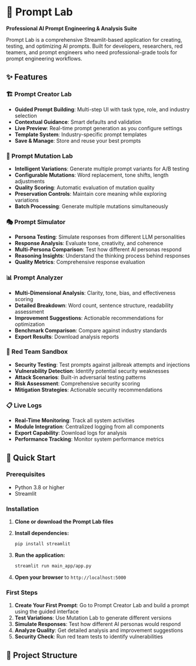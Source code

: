 # 🧪 Prompt Lab

**Professional AI Prompt Engineering & Analysis Suite**

Prompt Lab is a comprehensive Streamlit-based application for creating, testing, and optimizing AI prompts. Built for developers, researchers, red teamers, and prompt engineers who need professional-grade tools for prompt engineering workflows.

## ✨ Features

### 🏗️ Prompt Creator Lab
- **Guided Prompt Building**: Multi-step UI with task type, role, and industry selection
- **Contextual Guidance**: Smart defaults and validation
- **Live Preview**: Real-time prompt generation as you configure settings
- **Template System**: Industry-specific prompt templates
- **Save & Manage**: Store and reuse your best prompts

### 🔄 Prompt Mutation Lab
- **Intelligent Variations**: Generate multiple prompt variants for A/B testing
- **Configurable Mutations**: Word replacement, tone shifts, length adjustments
- **Quality Scoring**: Automatic evaluation of mutation quality
- **Preservation Controls**: Maintain core meaning while exploring variations
- **Batch Processing**: Generate multiple mutations simultaneously

### 🎭 Prompt Simulator
- **Persona Testing**: Simulate responses from different LLM personalities
- **Response Analysis**: Evaluate tone, creativity, and coherence
- **Multi-Persona Comparison**: Test how different AI personas respond
- **Reasoning Insights**: Understand the thinking process behind responses
- **Quality Metrics**: Comprehensive response evaluation

### 📊 Prompt Analyzer
- **Multi-Dimensional Analysis**: Clarity, tone, bias, and effectiveness scoring
- **Detailed Breakdown**: Word count, sentence structure, readability assessment
- **Improvement Suggestions**: Actionable recommendations for optimization
- **Benchmark Comparison**: Compare against industry standards
- **Export Results**: Download analysis reports

### 🔴 Red Team Sandbox
- **Security Testing**: Test prompts against jailbreak attempts and injections
- **Vulnerability Detection**: Identify potential security weaknesses
- **Attack Scenarios**: Built-in adversarial testing patterns
- **Risk Assessment**: Comprehensive security scoring
- **Mitigation Strategies**: Actionable security recommendations

### 📋 Live Logs
- **Real-Time Monitoring**: Track all system activities
- **Module Integration**: Centralized logging from all components
- **Export Capability**: Download logs for analysis
- **Performance Tracking**: Monitor system performance metrics

## 🚀 Quick Start

### Prerequisites
- Python 3.8 or higher
- Streamlit

### Installation

1. **Clone or download the Prompt Lab files**
2. **Install dependencies:**
   ```bash
   pip install streamlit
   ```

3. **Run the application:**
   ```bash
   streamlit run main_app/app.py
   ```

4. **Open your browser** to `http://localhost:5000`

### First Steps

1. **Create Your First Prompt**: Go to Prompt Creator Lab and build a prompt using the guided interface
2. **Test Variations**: Use Mutation Lab to generate different versions
3. **Simulate Responses**: Test how different AI personas would respond
4. **Analyze Quality**: Get detailed analysis and improvement suggestions
5. **Security Check**: Run red team tests to identify vulnerabilities

## 📁 Project Structure

